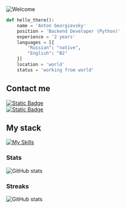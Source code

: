 ![Welcome](https://i.ibb.co.com/D5zSNK8/Welcome-27-05-2024.png)

```python
def hello_there():
    name = 'Anton Georgievsky'
    position = 'Backend Developer (Python)'
    experience = '2 years'
    languages = [{
        "Russian": "native",
        "English": "B2"
    }]
    location = 'world'
    status = 'working from world'
```
## Contact me
[![Static Badge](https://img.shields.io/badge/Telegram-%40jespy666-blue?style=for-the-badge)](https://t.me/Anton_Georgievsky)  
[![Static Badge](https://img.shields.io/badge/gmail-georgievsky96%40gmail.com-red?style=for-the-badge)](https://mail.google.com/mail/?view=cm&fs=1&to=georgievsky96@gmail.com&su=Hello&body=How%20are%20you%3F)

## My stack
[![My Skills](https://skillicons.dev/icons?i=python,django,fastapi,flask,git,postgres,mysql,mongodb,redis,nginx,docker,html,css,bootstrap,postman,regex,bash,linux)](https://skillicons.dev)  
### Stats
![GitHub stats](https://github-readme-stats.vercel.app/api?username=jespy666&hide=issues,contribs&show_icons=true&theme=radical)  
### Streaks
![GitHub stats](https://github-readme-streak-stats.herokuapp.com/?user=jespy666&theme=radical&show_icons=true)  
